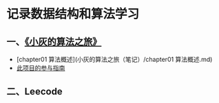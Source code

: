 # 记录数据结构和算法学习


## 一、[《小灰的算法之旅》](小灰的算法之旅（笔记）)
* [chapter01 算法概述](小灰的算法之旅（笔记）/chapter01 算法概述.md)
* [此项目的参与指南](docs/CONTRIBUTING.md)



## 二、Leecode

